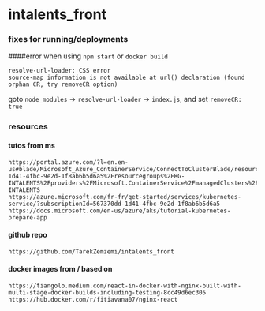 # intalents_front

### fixes for running/deployments

####error when using `npm start` or `docker build`
```
resolve-url-loader: CSS error
source-map information is not available at url() declaration (found orphan CR, try removeCR option)
```
goto `node_modules` -> `resolve-url-loader` -> `index.js`, 
and set `removeCR: true`

### resources
#### tutos from ms
```
https://portal.azure.com/?l=en.en-us#blade/Microsoft_Azure_ContainerService/ConnectToClusterBlade/resourceId/%2Fsubscriptions%2F567370dd-1d41-4fbc-9e2d-1f8ab6b5d6a5%2Fresourcegroups%2FRG-INTALENTS%2Fproviders%2FMicrosoft.ContainerService%2FmanagedClusters%2FAKS-INTALENTS
https://azure.microsoft.com/fr-fr/get-started/services/kubernetes-service/?subscriptionId=567370dd-1d41-4fbc-9e2d-1f8ab6b5d6a5
https://docs.microsoft.com/en-us/azure/aks/tutorial-kubernetes-prepare-app
```
#### github repo
```
https://github.com/TarekZemzemi/intalents_front
```
#### docker images from / based on
```
https://tiangolo.medium.com/react-in-docker-with-nginx-built-with-multi-stage-docker-builds-including-testing-8cc49d6ec305
https://hub.docker.com/r/fitiavana07/nginx-react
```
